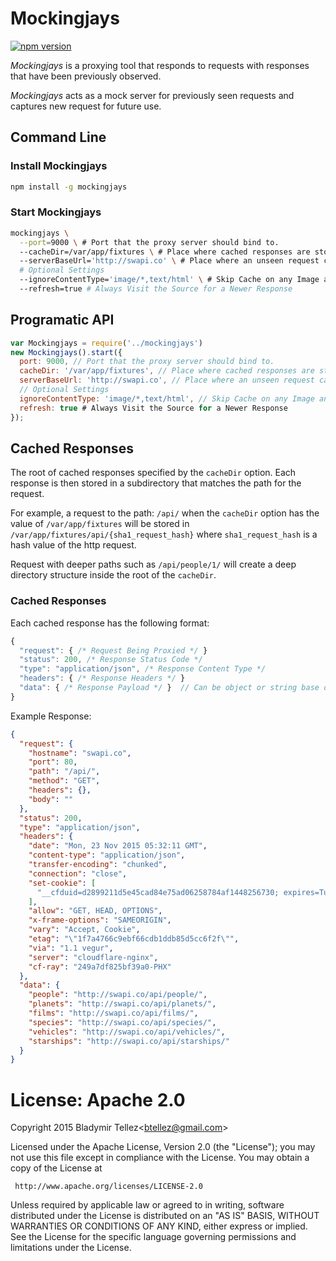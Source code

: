 Mockingjays
========================

[![npm version](https://badge.fury.io/js/mockingjays.svg)](https://www.npmjs.com/package/mockingjays)

*Mockingjays* is a proxying tool that responds to requests with responses that have been
previously observed.

*Mockingjays* acts as a mock server for previously seen requests and captures
new request for future use.

## Command Line
### Install Mockingjays
```bash
npm install -g mockingjays
```

### Start Mockingjays
```bash
mockingjays \
  --port=9000 \ # Port that the proxy server should bind to.
  --cacheDir=/var/app/fixtures \ # Place where cached responses are stored.
  --serverBaseUrl='http://swapi.co' \ # Place where an unseen request can be learned.
  # Optional Settings
  --ignoreContentType='image/*,text/html' \ # Skip Cache on any Image and HTML document.
  --refresh=true # Always Visit the Source for a Newer Response
```

## Programatic API
```javascript
var Mockingjays = require('../mockingjays')
new Mockingjays().start({
  port: 9000, // Port that the proxy server should bind to.
  cacheDir: '/var/app/fixtures', // Place where cached responses are stored.
  serverBaseUrl: 'http://swapi.co', // Place where an unseen request can be learned.
  // Optional Settings
  ignoreContentType: 'image/*,text/html', // Skip Cache on any Image and HTML document.
  refresh: true # Always Visit the Source for a Newer Response
});
```

## Cached Responses

The root of cached responses specified by the `cacheDir` option. Each response
is then stored in a subdirectory that matches the path for the request.

For example, a request to the path: `/api/` when the `cacheDir` option has the value of `/var/app/fixtures`
will be stored in `/var/app/fixtures/api/{sha1_request_hash}` where `sha1_request_hash` is a 
hash value of the http request.

Request with deeper paths such as `/api/people/1/` will create a deep directory structure 
inside the root of the `cacheDir`.

### Cached Responses

Each cached response has the following format:
```javascript
{
  "request": { /* Request Being Proxied */ }
  "status": 200, /* Response Status Code */
  "type": "application/json", /* Response Content Type */
  "headers": { /* Response Headers */ }
  "data": { /* Response Payload */ }  // Can be object or string base on content type
}
```

Example Response:
```json
{
  "request": {
    "hostname": "swapi.co",
    "port": 80,
    "path": "/api/",
    "method": "GET",
    "headers": {},
    "body": ""
  },
  "status": 200,
  "type": "application/json",
  "headers": {
    "date": "Mon, 23 Nov 2015 05:32:11 GMT",
    "content-type": "application/json",
    "transfer-encoding": "chunked",
    "connection": "close",
    "set-cookie": [
      "__cfduid=d2899211d5e45cad84e75ad06258784af1448256730; expires=Tue, 22-Nov-16 05:32:10 GMT; path=/; domain=.swapi.co; HttpOnly"
    ],
    "allow": "GET, HEAD, OPTIONS",
    "x-frame-options": "SAMEORIGIN",
    "vary": "Accept, Cookie",
    "etag": "\"1f7a4766c9ebf66cdb1ddb85d5cc6f2f\"",
    "via": "1.1 vegur",
    "server": "cloudflare-nginx",
    "cf-ray": "249a7df825bf39a0-PHX"
  },
  "data": {
    "people": "http://swapi.co/api/people/",
    "planets": "http://swapi.co/api/planets/",
    "films": "http://swapi.co/api/films/",
    "species": "http://swapi.co/api/species/",
    "vehicles": "http://swapi.co/api/vehicles/",
    "starships": "http://swapi.co/api/starships/"
  }
}
```


# License: Apache 2.0
Copyright 2015 Bladymir Tellez\<btellez@gmail.com\>

 Licensed under the Apache License, Version 2.0 (the "License");
 you may not use this file except in compliance with the License.
 You may obtain a copy of the License at

     http://www.apache.org/licenses/LICENSE-2.0

 Unless required by applicable law or agreed to in writing, software
 distributed under the License is distributed on an "AS IS" BASIS,
 WITHOUT WARRANTIES OR CONDITIONS OF ANY KIND, either express or implied.
 See the License for the specific language governing permissions and
 limitations under the License.
